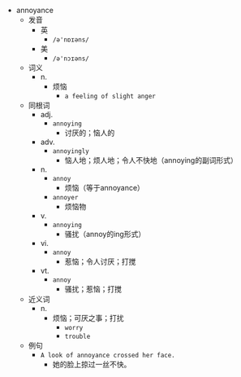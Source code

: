 - annoyance
  - 发音
    - 英
      - `/ə'nɒɪəns/`
    - 美
      - `/ə'nɔɪəns/`
  - 词义
    - n.
      - 烦恼
        - `a feeling of slight anger`
  - 同根词
    - adj.
      - `annoying`
        - 讨厌的；恼人的
    - adv.
      - `annoyingly`
        - 恼人地；烦人地；令人不快地（annoying的副词形式）
    - n.
      - `annoy`
        - 烦恼（等于annoyance）
      - `annoyer`
        - 烦恼物
    - v.
      - `annoying`
        - 骚扰（annoy的ing形式）
    - vi.
      - `annoy`
        - 惹恼；令人讨厌；打搅
    - vt.
      - `annoy`
        - 骚扰；惹恼；打搅
  - 近义词
    - n.
      - 烦恼；可厌之事；打扰
        - `worry`
        - `trouble`
  - 例句
    - `A look of annoyance crossed her face.`
      - 她的脸上掠过一丝不快。

